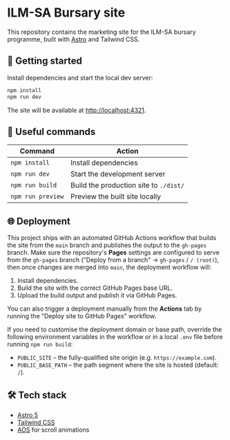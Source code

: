 # ILM-SA Bursary site

This repository contains the marketing site for the ILM-SA bursary programme, built with [Astro](https://astro.build/) and Tailwind CSS.

## 🚀 Getting started

Install dependencies and start the local dev server:

```bash
npm install
npm run dev
```

The site will be available at [http://localhost:4321](http://localhost:4321).

## 🧞 Useful commands

| Command | Action |
| --- | --- |
| `npm install` | Install dependencies |
| `npm run dev` | Start the development server |
| `npm run build` | Build the production site to `./dist/` |
| `npm run preview` | Preview the built site locally |

## 🌐 Deployment

This project ships with an automated GitHub Actions workflow that builds the site from the `main` branch and publishes the output to the `gh-pages` branch. Make sure the repository's **Pages** settings are configured to serve from the `gh-pages` branch ("Deploy from a branch" → `gh-pages` / `/ (root)`), then once changes are merged into `main`, the deployment workflow will:

1. Install dependencies.
2. Build the site with the correct GitHub Pages base URL.
3. Upload the build output and publish it via GitHub Pages.

You can also trigger a deployment manually from the **Actions** tab by running the "Deploy site to GitHub Pages" workflow.

If you need to customise the deployment domain or base path, override the following environment variables in the workflow or in a local `.env` file before running `npm run build`:

- `PUBLIC_SITE` – the fully-qualified site origin (e.g. `https://example.com`).
- `PUBLIC_BASE_PATH` – the path segment where the site is hosted (default: `/`).

## 🛠️ Tech stack

- [Astro 5](https://docs.astro.build/)
- [Tailwind CSS](https://tailwindcss.com/)
- [AOS](https://michalsnik.github.io/aos/) for scroll animations
